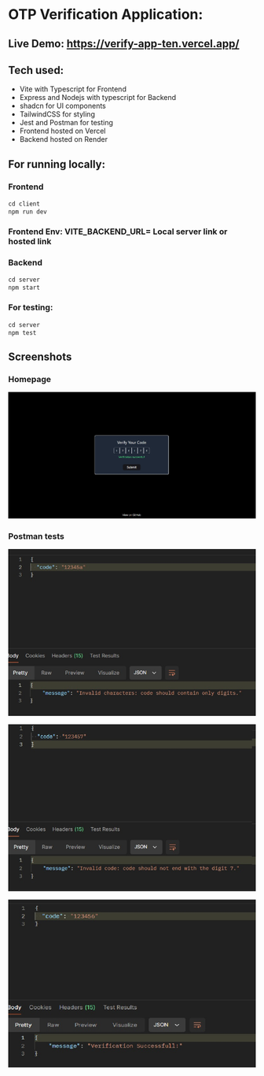 # OTP Verification Application:

## Live Demo: https://verify-app-ten.vercel.app/

## Tech used:
- Vite with Typescript for Frontend
- Express and Nodejs with typescript for Backend
- shadcn for UI components
- TailwindCSS for styling
- Jest and Postman for testing
- Frontend hosted on Vercel
- Backend hosted on Render

## For running locally:
### Frontend
```
cd client
npm run dev
```

### Frontend Env: VITE_BACKEND_URL= Local server link or hosted link

### Backend
```
cd server
npm start
```

### For testing:
```
cd server
npm test
```
## Screenshots

### Homepage
![App Screenshot](https://github.com/EmpSwarup/verify-app/blob/main/client/src/assets/screenshot.jpg?raw=true)

### Postman tests

![App Screenshot](https://github.com/EmpSwarup/verify-app/blob/main/client/src/assets/screenshot2.jpg?raw=true)

![App Screenshot](https://github.com/EmpSwarup/verify-app/blob/main/client/src/assets/screenshot3.jpg?raw=true)

![App Screenshot](https://github.com/EmpSwarup/verify-app/blob/main/client/src/assets/screenshot4.jpg?raw=true)